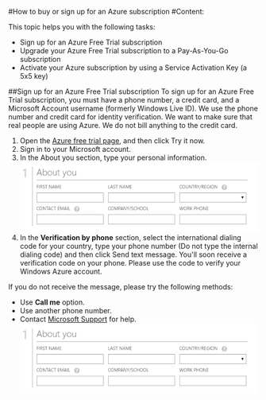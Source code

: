 #How to buy or sign up for an Azure subscription 
#Content:

This topic helps you with the following tasks:

* Sign up for an Azure Free Trial subscription
* Upgrade your Azure Free Trial subscription to a Pay-As-You-Go subscription 
* Activate your Azure subscription by using a Service Activation Key (a 5x5 key)

##Sign up for an Azure Free Trial subscription
To sign up for an Azure Free Trial subscription, you must have a phone number, a credit card, and a Microsoft Account username (formerly Windows Live ID).  We use the phone number and credit card for identity verification. We want to make sure that real people are using Azure. We do not bill anything to the credit card.  

1. Open the [Azure free trial page](https://azure.microsoft.com/en-us/pricing/free-trial/), and then click Try it now.
2. Sign in to your Microsoft account.
3. In the About you section, type your personal information. ![The screenshow of personal information](./Media/AboutYou.png)
4. In the **Verification by phone** section, select the international dialing code for your country, type your phone number (Do not type the internal dialing code) and then click Send text message. You'll soon receive a verification code on your phone. Please use the code to verify your Windows Azure account.  

If you do not receive the message, please try the following methods:
* Use **Call me** option. 
* Use another phone number. 
* Contact [Microsoft Support](http://go.microsoft.com/fwlink/?linkid=544831&clcid=0x409) for help. 
![the screenshot about phone verification](./media/AboutYou.png)





